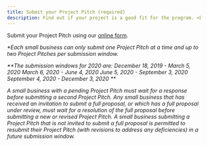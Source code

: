 ```yaml
---
title: Submit your Project Pitch (required)
description: Find out if your project is a good fit for the program. <br>Processing time&#58; Up to three weeks.
---
```

Submit your Project Pitch using our [online form](https://nsfgov.secure.force.com/sbir/).

<em>*Each small business can only submit one Project Pitch at a time and up to two Project Pitches per submission window. 
  
**The submission windows for 2020 are:
December 18, 2019 - March 5, 2020
March 6, 2020 - June 4, 2020 
June 5, 2020 - September 3, 2020 
September 4, 2020 - December 3, 2020
** 
  
A small business with a pending Project Pitch must wait for a response before submitting a second Project Pitch. Any small business that has received an invitation to submit a full proposal, or which has a full proposal under review, must wait for a resolution of the full proposal before submitting a new or revised Project Pitch. A small business submitting a Project Pitch that is not invited to submit a full proposal is permitted to resubmit their Project Pitch (with revisions to address any deficiencies) in a future submission window.</em>
